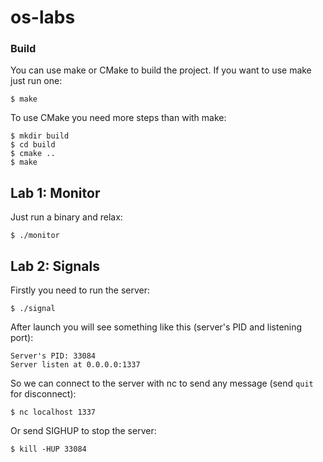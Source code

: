 # os-labs

### Build

You can use make or CMake to build the project. If you want to use make just run one:
```
$ make
```

To use CMake you need more steps than with make:
```
$ mkdir build
$ cd build
$ cmake ..
$ make
```

## Lab 1: Monitor

Just run a binary and relax:
```
$ ./monitor
```

## Lab 2: Signals

Firstly you need to run the server:
```
$ ./signal
```

After launch you will see something like this (server's PID and listening port):
```
Server's PID: 33084
Server listen at 0.0.0.0:1337
```

So we can connect to the server with nc to send any message (send `quit` for disconnect):
```
$ nc localhost 1337
```
Or send SIGHUP to stop the server:
```
$ kill -HUP 33084
```
